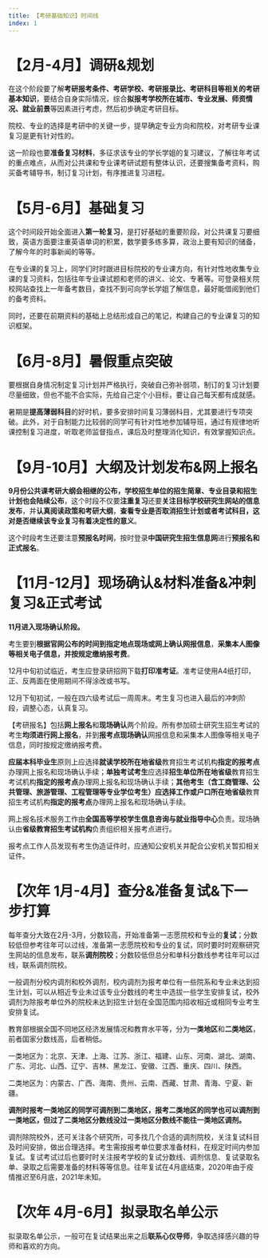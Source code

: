 ```yaml
---
title: 【考研基础知识】时间线
index: 1
---
```


# **【2月-4月】调研&规划**

在这个阶段要了解**考研报考条件、考研学校、考研报录比、考研科目等相关的考研基本知识**，要结合自身实际情况，综合**拟报考学校所在城市、专业发展、师资情况、就业前景**等因素进行考虑，然后初步确定考研目标。

院校、专业的选择是考研中的关键一步，提早确定专业方向和院校，对考研专业课复习是更有针对性的。

这一阶段也要**准备复习材料**，多征求该专业的学长学姐的复习建议，了解往年考试的重点难点，从而对公共课和专业课考研试题有整体认识，还要搜集备考资料，购买备考辅导书，制订复习计划，有序推进复习进程。

# **【5月-6月】基础复习**

这个时间段开始全面进入**第一轮复习**，是打好基础的重要阶段，对公共课复习要细致，英语方面要注重英语单词的积累，数学要多练多算，政治上要有知识的储备，了解今年的时事新闻的等等。

在专业课的复习上，同学们时时跟进目标院校的专业课方向，有针对性地收集专业课的复习资料，包括往年专业课试题和老师的讲义、论文、专著等。可登录相关院校网站查找上一年备考数目，查找不到可向学长学姐了解信息，最好能借阅到他们的备考资料。

同时，还要在前期资料的基础上总结形成自己的笔记，构建自己的专业课复习的知识框架。

# **【6月-8月】暑假重点突破**

要根据自身情况制定复习计划并严格执行，突破自己弥补弱项，制订的复习计划要尽量细致，但也不能不合实际，先给自己定个小目标，要让自己每天都有成就感。

暑期是**提高薄弱科目**的好时机，要多安排时间复习薄弱科目，尤其要进行专项突破。此外，对于自制能力比较弱的同学可有针对性地参加辅导班，通过有规律地听课控制复习进度，听取老师监督指点，课后及时整理消化知识，有效掌握知识点。

# **【9月-10月】大纲及计划发布&网上报名**

**9月份公共课考研大纲会相继的公布，学校招生单位的招生简章、专业目录和招生计划也会陆续公布**，这个时段不仅要**注重复习**还要**关注目标学校研究生网站的信息发布**，并**认真阅读政策和考研大纲**，**查看专业是否取消招生计划或者考试科目，这对是否继续该专业复习有着决定性的意义**。

这个时段考生还要注意**预报名时间**，按时登录**中国研究生招生信息网**进行**预报名和正式报名**。

# **【11月-12月】现场确认&材料准备&冲刺复习&正式考试**

**11月进入现场确认阶段。**

考生要到**根据官网公布的时间到指定地点现场或网上确认网报信息**，**采集本人图像等相关电子信息，并按规定缴纳报考费**。

12月中旬初试临近，考生应登录研招网下载**打印准考证**。准考证使用A4纸打印，正、反两面在使用期间不得涂改或书写。

12月下旬初试，一般在四六级考试后一周周末。考生复习也进入最后的冲刺阶段，调整心态，认真复习。

【考研报名】包括**网上报名**和**现场确认**两个阶段。所有参加硕士研究生招生考试的考生**均须进行网上报名**，并到**报考点现场确认**网报信息和采集本人图像等相关电子信息，同时按规定缴纳报考费。

**应届本科毕业生**原则上应选择**就读学校所在地省级**教育招生考试机构**指定的报考点**办理网上报名和现场确认手续；**单独考试考生**应选择**招生单位所在地省级**教育招生考试机构**指定的报考点**办理网上报名和现场确认手续；**其他考生（含工商管理、公共管理、旅游管理、工程管理等专业学位考生）**应选择**工作或户口所在地省级**教育招生考试机构**指定的报考点**办理网上报名和现场确认手续。

网上报名技术服务工作由**全国高等学校学生信息咨询与就业指导中心**负责。现场确认由**省级教育招生考试机构**负责组织相关报考点进行。

报考点工作人员发现有考生伪造证件时，应通知公安机关并配合公安机关暂扣相关证件。

# **【次年 1月-4月】查分&准备复试&下一步打算**

每年查分大致在2月-3月，分数较高，开始准备第一志愿院校和专业的**复试**；分数较低但参考往年可以过线，准备第一志愿院校和专业的复试，同时要时时观察研究生网站的信息发布，联系**调剂院校**；分数较低但总分和单科分数线参考往年可以过线，联系调剂院校。

一般调剂分校内调剂和校外调剂，校内调剂为报考单位有一些院系和专业未达到招生计划，可以从相近专业未过该专业分数线的考生中选拔一些学生安排复试，校外调剂为除报考单位外的院校未达到招生计划在全国范围内招收相近或相同专业考生安排复试。

教育部根据全国不同地区经济发展情况和教育水平等，分为**一类地区**和**二类地区**，前者国家分数线高，后者稍低。

一类地区为：北京、天津、上海、江苏、浙江、福建、山东、河南、湖北、湖南、广东、河北、山西、辽宁、吉林、黑龙江、安徽、江西、重庆、四川、陕西。

二类地区为：内蒙古、广西、海南、贵州、云南、西藏、甘肃、青海、宁夏、新疆。

**调剂时报考一类地区的同学可调剂到二类地区，报考二类地区的同学也可以调剂到一类地区，但过了二类地区分数线没过一类地区分数线不能往一类地区调剂。**

调剂除院校外，还可关注各个研究所，可多找几个合适的调剂院校，关注复试科目及时间安排，做出合理选择。考生需按报考单位要求准备材料，在规定时间内参加复试。复试考试过后也要时时关注报考学校的复试分数线、调剂信息、复试录取名单、录取之后需要准备的材料等等信息。往年复试在4月底结束，2020年由于疫情推迟至6月底，2021年未知。

# **【次年 4月-6月】拟录取名单公示**

拟录取名单公示，一般可在复试结果出来之后**联系心仪导师**，争取选择感兴趣的导师和喜欢的方向。